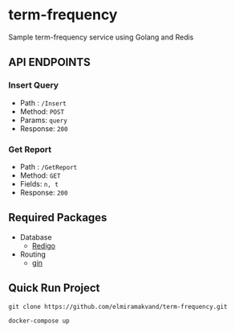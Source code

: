 # term-frequency
Sample term-frequency service using Golang and Redis

## API ENDPOINTS

### Insert Query
- Path : `/Insert`
- Method: `POST`
- Params: `query`
- Response: `200`

### Get Report
- Path : `/GetReport`
- Method: `GET`
- Fields: `n, t`
- Response: `200`

## Required Packages
- Database
    * [Redigo](https://github.com/gomodule/redigo)
- Routing
    * [gin](https://github.com/gin-gonic/gin)

## Quick Run Project

```
git clone https://github.com/elmiramakvand/term-frequency.git

docker-compose up
```
